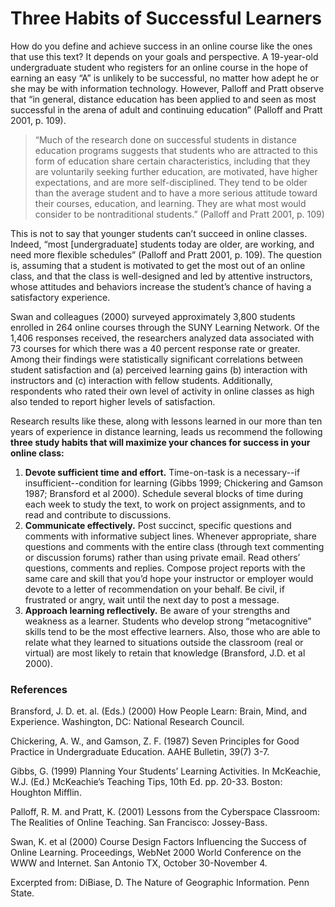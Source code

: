 # Three Habits of Successful Learners

How do you define and achieve success in an online course like the ones that use this text? It depends on your goals and perspective. A 19-year-old undergraduate student who registers for an online course in the hope of earning an easy “A” is unlikely to be successful, no matter how adept he or she may be with information technology. However, Palloff and Pratt observe that “in general, distance education has been applied to and seen as most successful in the arena of adult and continuing education” (Palloff and Pratt 2001, p. 109).

> “Much of the research done on successful students in distance education programs suggests that students who are attracted to this form of education share certain characteristics, including that they are voluntarily seeking further education, are motivated, have higher expectations, and are more self-disciplined. They tend to be older than the average student and to have a more serious attitude toward their courses, education, and learning. They are what most would consider to be nontraditional students.” (Palloff and Pratt 2001, p. 109)

This is not to say that younger students can’t succeed in online classes. Indeed, “most [undergraduate] students today are older, are working, and need more flexible schedules” (Palloff and Pratt 2001, p. 109). The question is, assuming that a student is motivated to get the most out of an online class, and that the class is well-designed and led by attentive instructors, whose attitudes and behaviors increase the student’s chance of having a satisfactory experience.

Swan and colleagues (2000) surveyed approximately 3,800 students enrolled in 264 online courses through the SUNY Learning Network. Of the 1,406 responses received, the researchers analyzed data associated with 73 courses for which there was a 40 percent response rate or greater. Among their findings were statistically significant correlations between student satisfaction and (a) perceived learning gains (b) interaction with instructors and (c) interaction with fellow students. Additionally, respondents who rated their own level of activity in online classes as high also tended to report higher levels of satisfaction.

Research results like these, along with lessons learned in our more than ten years of experience in distance learning, leads us recommend the following **three study habits that will maximize your chances for success in your online class:**

1. **Devote sufficient time and effort.** Time-on-task is a necessary--if insufficient--condition for learning (Gibbs 1999; Chickering and Gamson 1987; Bransford et al 2000). Schedule several blocks of time during each week to study the text, to work on project assignments, and to read and contribute to discussions.
2. **Communicate effectively.** Post succinct, specific questions and comments with informative subject lines. Whenever appropriate, share questions and comments with the entire class (through text commenting or discussion forums) rather than using private email. Read others’ questions, comments and replies. Compose project reports with the same care and skill that you’d hope your instructor or employer would devote to a letter of recommendation on your behalf. Be civil, if frustrated or angry, wait until the next day to post a message.
3. **Approach learning reflectively.** Be aware of your strengths and weakness as a learner. Students who develop strong “metacognitive” skills tend to be the most effective learners. Also, those who are able to relate what they learned to situations outside the classroom (real or virtual) are most likely to retain that knowledge (Bransford, J.D. et al 2000).

### References

Bransford, J. D. et. al. (Eds.) (2000) How People Learn: Brain, Mind, and Experience. Washington, DC: National Research Council.

Chickering, A. W., and Gamson, Z. F. (1987) Seven Principles for Good Practice in Undergraduate Education. AAHE Bulletin, 39(7) 3-7.

Gibbs, G. (1999) Planning Your Students’ Learning Activities. In McKeachie, W.J. (Ed.) McKeachie’s Teaching Tips, 10th Ed. pp. 20-33. Boston: Houghton Mifflin.

Palloff, R. M. and Pratt, K. (2001) Lessons from the Cyberspace Classroom: The Realities of Online Teaching. San Francisco: Jossey-Bass.

Swan, K. et al (2000) Course Design Factors Influencing the Success of Online Learning. Proceedings, WebNet 2000 World Conference on the WWW and Internet. San Antonio TX, October 30-November 4.

Excerpted from: DiBiase, D. The Nature of Geographic Information. Penn State.
